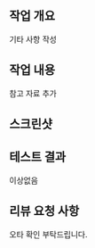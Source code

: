 ## 작업 개요
   기타 사항 작성

## 작업 내용
   참고 자료 추가

## 스크린샷


## 테스트 결과
   이상없음

## 리뷰 요청 사항
 오타 확인 부탁드립니다.

